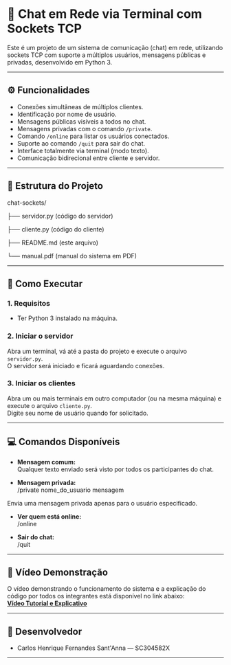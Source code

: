 # 💬 Chat em Rede via Terminal com Sockets TCP

Este é um projeto de um sistema de comunicação (chat) em rede, utilizando sockets TCP com suporte a múltiplos usuários, mensagens públicas e privadas, desenvolvido em Python 3.

---

## ⚙️ Funcionalidades

- Conexões simultâneas de múltiplos clientes.
- Identificação por nome de usuário.
- Mensagens públicas visíveis a todos no chat.
- Mensagens privadas com o comando `/private`.
- Comando `/online` para listar os usuários conectados.
- Suporte ao comando `/quit` para sair do chat.
- Interface totalmente via terminal (modo texto).
- Comunicação bidirecional entre cliente e servidor.

---

## 📁 Estrutura do Projeto

chat-sockets/

├── servidor.py (código do servidor)

├── cliente.py (código do cliente)

├── README.md (este arquivo)

└── manual.pdf (manual do sistema em PDF)


---

## 🚀 Como Executar

### 1. Requisitos

- Ter Python 3 instalado na máquina.

### 2. Iniciar o servidor

Abra um terminal, vá até a pasta do projeto e execute o arquivo `servidor.py`.  
O servidor será iniciado e ficará aguardando conexões.

### 3. Iniciar os clientes

Abra um ou mais terminais em outro computador (ou na mesma máquina) e execute o arquivo `cliente.py`.  
Digite seu nome de usuário quando for solicitado.

---

## 💻 Comandos Disponíveis

- **Mensagem comum:**  
  Qualquer texto enviado será visto por todos os participantes do chat.

- **Mensagem privada:**  
/private nome_do_usuario mensagem

Envia uma mensagem privada apenas para o usuário especificado.

- **Ver quem está online:**  
/online

- **Sair do chat:**  
/quit

---

## 🎥 Vídeo Demonstração

O vídeo demonstrando o funcionamento do sistema e a explicação do código por todos os integrantes está disponível no link abaixo:  
**[Vídeo Tutorial e Explicativo](https://youtu.be/kTgasy9-Im4)**

---

## 👥 Desenvolvedor

- Carlos Henrique Fernandes Sant'Anna — SC304582X

---
